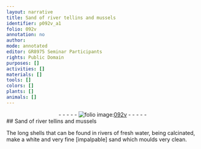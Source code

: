 ```yaml
---
layout: narrative
title: Sand of river tellins and mussels
identifier: p092v_a1
folio: 092v
annotation: no
author:
mode: annotated
editor: GR8975 Seminar Participants
rights: Public Domain
purposes: []
activities: []
materials: []
tools: []
colors: []
plants: []
animals: []
---
```


 <div class="folio" align="center">- - - - - <a href="http://gallica.bnf.fr/ark:/12148/btv1b10500001g/f190.image" target="_blank"><img src="https://cu-mkp.github.io/GR8975-edition/assets/photo-icon.png" alt="folio image: " style="display:inline-block; margin-bottom:-3px;"/>092v</a> - - - - - </div> 
## Sand of river tellins and mussels

 
 The long shells that can be found in rivers of fresh water, being calcinated, make a white and very fine [impalpable] sand which moulds very clean. 
 